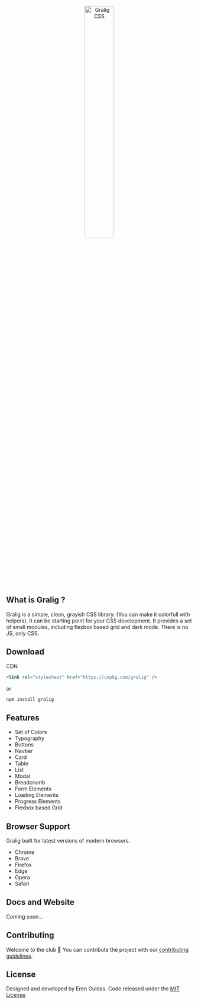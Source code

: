 <a style="text-align:center; display: block;" href="#"><img style="width: 40%; " src="https://res.cloudinary.com/erenesto/image/upload/v1585571486/jpzeyym4ft5ezdiyxsn5.jpg" alt="Gralig CSS"></a>

## What is Gralig ?

Gralig is a simple, clean, grayish CSS library. (You can make it colorfull with helpers). It can be starting point for your CSS development. It provides a set of small modules, including flexbox based grid and dark mode. There is no JS, only CSS.

## Download

CDN

```html
<link rel="stylesheet" href="https://unpkg.com/gralig" />
```

or

```bash
npm install gralig
```

## Features

- Set of Colors
- Typography
- Buttons
- Navbar
- Card
- Table
- List
- Modal
- Breadcrumb
- Form Elements
- Loading Elements
- Progress Elements
- Flexbox based Grid

## Browser Support

Gralig built for latest versions of modern browsers.

- Chrome
- Brave
- Firefox
- Edge
- Opera
- Safari

## Docs and Website

Coming soon...

## Contributing

Welcome to the club 🙂
You can contribute the project with our [contributing guidelines](https://github.com/erenesto/gralig/blob/master/.github/CONTRIBUTING.md).

## License

Designed and developed by Eren Guldas. Code released under the [MIT License](license).
